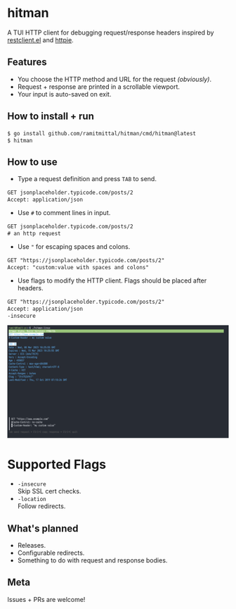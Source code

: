 # hitman

A TUI HTTP client for debugging request/response headers inspired by [restclient.el](https://github.com/pashky/restclient.el) and [httpie](https://github.com/httpie/httpie).

## Features

* You choose the HTTP method and URL for the request *(obviously)*.
* Request + response are printed in a scrollable viewport.
* Your input is auto-saved on exit.

## How to install + run
```
$ go install github.com/ramitmittal/hitman/cmd/hitman@latest
$ hitman
```

## How to use
* Type a request definition and press `TAB` to send.
```
GET jsonplaceholder.typicode.com/posts/2
Accept: application/json
```
* Use `#` to comment lines in input.
```
GET jsonplaceholder.typicode.com/posts/2
# an http request
```
* Use `"` for escaping spaces and colons.
```
GET "https://jsonplaceholder.typicode.com/posts/2"
Accept: "custom:value with spaces and colons"
```
* Use flags to modify the HTTP client. Flags should be placed after headers.
```
GET "https://jsonplaceholder.typicode.com/posts/2"
Accept: application/json
-insecure
```

![an image](docs/1.PNG)

# Supported Flags
* `-insecure`  
    Skip SSL cert checks.
* `-location`  
    Follow redirects.

## What's planned
* Releases.
* Configurable redirects.
* Something to do with request and response bodies.

## Meta
Issues + PRs are welcome!
